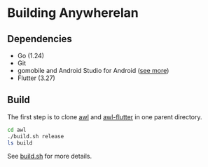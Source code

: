 # Building Anywherelan

## Dependencies

* Go (1.24)
* Git
* gomobile and Android Studio for Android ([see more](https://pkg.go.dev/golang.org/x/mobile/cmd/gomobile))
* Flutter (3.27)

## Build

The first step is to clone [awl](https://github.com/anywherelan/awl) and [awl-flutter](https://github.com/anywherelan/awl-flutter) in one parent directory.

```bash
cd awl
./build.sh release
ls build
```

See [build.sh](build.sh) for more details.

